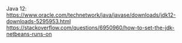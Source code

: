 Java 12:
https://www.oracle.com/technetwork/java/javase/downloads/jdk12-downloads-5295953.html
https://stackoverflow.com/questions/6950960/how-to-set-the-jdk-netbeans-runs-on
